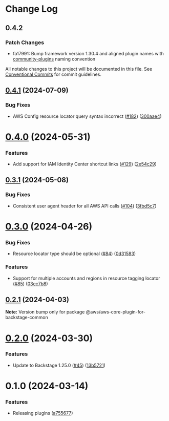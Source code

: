 # Change Log

## 0.4.2

### Patch Changes

- fa17991: Bump framework version 1.30.4 and aligned plugin names with [community-plugins](https://github.com/backstage/community-plugins) naming convention

All notable changes to this project will be documented in this file.
See [Conventional Commits](https://conventionalcommits.org) for commit guidelines.

## [0.4.1](https://github.com/awslabs/backstage-plugins-for-aws/compare/@aws/aws-core-plugin-for-backstage-common@0.4.0...@aws/aws-core-plugin-for-backstage-common@0.4.1) (2024-07-09)

### Bug Fixes

- AWS Config resource locator query syntax incorrect ([#182](https://github.com/awslabs/backstage-plugins-for-aws/issues/182)) ([300aae4](https://github.com/awslabs/backstage-plugins-for-aws/commit/300aae46caeb27d66e086b56dd97ce02a7e23c12))

# [0.4.0](https://github.com/awslabs/backstage-plugins-for-aws/compare/@aws/aws-core-plugin-for-backstage-common@0.3.1...@aws/aws-core-plugin-for-backstage-common@0.4.0) (2024-05-31)

### Features

- Add support for IAM Identity Center shortcut links ([#129](https://github.com/awslabs/backstage-plugins-for-aws/issues/129)) ([2e54c29](https://github.com/awslabs/backstage-plugins-for-aws/commit/2e54c29fb25b42a3c77f9bec952a7e2c10ef9025))

## [0.3.1](https://github.com/awslabs/backstage-plugins-for-aws/compare/@aws/aws-core-plugin-for-backstage-common@0.3.0...@aws/aws-core-plugin-for-backstage-common@0.3.1) (2024-05-08)

### Bug Fixes

- Consistent user agent header for all AWS API calls ([#104](https://github.com/awslabs/backstage-plugins-for-aws/issues/104)) ([3fbd5c7](https://github.com/awslabs/backstage-plugins-for-aws/commit/3fbd5c7fcc9c7095d7eff5fb2bacc77fda9e5a81))

# [0.3.0](https://github.com/awslabs/backstage-plugins-for-aws/compare/@aws/aws-core-plugin-for-backstage-common@0.2.1...@aws/aws-core-plugin-for-backstage-common@0.3.0) (2024-04-26)

### Bug Fixes

- Resource locator type should be optional ([#84](https://github.com/awslabs/backstage-plugins-for-aws/issues/84)) ([0d31583](https://github.com/awslabs/backstage-plugins-for-aws/commit/0d315832ce460cc1796b6b71e18398bb204c677d))

### Features

- Support for multiple accounts and regions in resource tagging locator ([#85](https://github.com/awslabs/backstage-plugins-for-aws/issues/85)) ([03ec7b8](https://github.com/awslabs/backstage-plugins-for-aws/commit/03ec7b8f0dcd1cf19cfe9a3cad279c3ada429761))

## [0.2.1](https://github.com/awslabs/backstage-plugins-for-aws/compare/@aws/aws-core-plugin-for-backstage-common@0.2.0...@aws/aws-core-plugin-for-backstage-common@0.2.1) (2024-04-03)

**Note:** Version bump only for package @aws/aws-core-plugin-for-backstage-common

# [0.2.0](https://github.com/awslabs/backstage-plugins-for-aws/compare/@aws/aws-core-plugin-for-backstage-common@0.1.0...@aws/aws-core-plugin-for-backstage-common@0.2.0) (2024-03-30)

### Features

- Update to Backstage 1.25.0 ([#45](https://github.com/awslabs/backstage-plugins-for-aws/issues/45)) ([13b5721](https://github.com/awslabs/backstage-plugins-for-aws/commit/13b5721f176a898f7de7f483852732ee8014a1cc))

# 0.1.0 (2024-03-14)

### Features

- Releasing plugins ([a755677](https://github.com/awslabs/backstage-plugins-for-aws/commit/a75567771e3cbafe2ef2814ad33b1cc54e9564e0))
